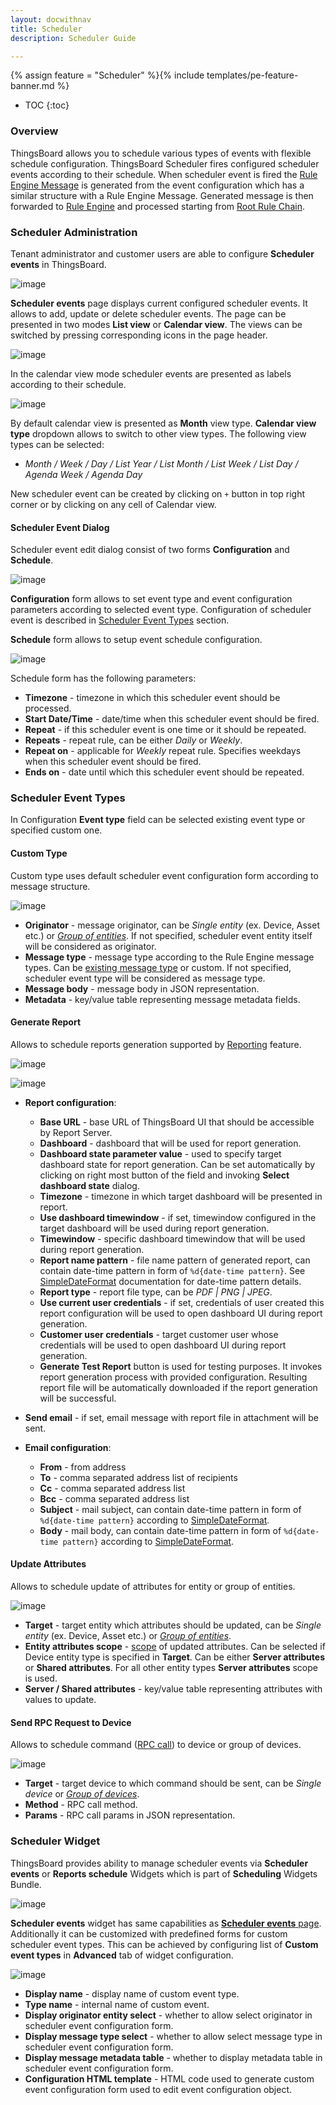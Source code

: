 ```yaml
---
layout: docwithnav
title: Scheduler
description: Scheduler Guide 

---
```


{% assign feature = "Scheduler" %}{% include templates/pe-feature-banner.md %}

* TOC
{:toc}

### Overview

ThingsBoard allows you to schedule various types of events with flexible schedule configuration.
ThingsBoard Scheduler fires configured scheduler events according to their schedule.
When scheduler event is fired the [Rule Engine Message](/docs/user-guide/rule-engine-2-0/overview/#rule-engine-message) is generated
from the event configuration which has a similar structure with a Rule Engine Message.
Generated message is then forwarded to [Rule Engine](/docs/user-guide/rule-engine-2-0/re-getting-started/) and processed starting from
[Root Rule Chain](/docs/user-guide/rule-engine-2-0/overview/#rule-chain).

### Scheduler Administration

Tenant administrator and customer users are able to configure **Scheduler events** in ThingsBoard.

![image](/images/user-guide/ui/scheduler.png)

**Scheduler events** page displays current configured scheduler events.
It allows to add, update or delete scheduler events. The page can be presented in two modes **List view** or **Calendar view**.
The views can be switched by pressing corresponding icons in the page header.

![image](/images/user-guide/ui/scheduler-view-buttons.png)

In the calendar view mode scheduler events are presented as labels according to their schedule. 
  
![image](/images/user-guide/ui/scheduler-calendar-view.png)

By default calendar view is presented as **Month** view type.
**Calendar view type** dropdown allows to switch to other view types. The following view types can be selected:

- *Month / Week / Day / List Year / List Month / List Week / List Day / Agenda Week / Agenda Day*

New scheduler event can be created by clicking on `+` button in top right corner or by clicking on any cell of Calendar view.

#### Scheduler Event Dialog

Scheduler event edit dialog consist of two forms **Configuration** and **Schedule**.

![image](/images/user-guide/ui/scheduler-event-dialog.png)

**Configuration** form allows to set event type and event configuration parameters according to selected event type.
Configuration of scheduler event is described in [Scheduler Event Types](#scheduler-event-types) section.

**Schedule** form allows to setup event schedule configuration.

![image](/images/user-guide/ui/scheduler-event-schedule.png)

Schedule form has the following parameters:

- **Timezone** - timezone in which this scheduler event should be processed.
- **Start Date/Time** - date/time when this scheduler event should be fired.
- **Repeat** - if this scheduler event is one time or it should be repeated. 
- **Repeats** - repeat rule, can be either *Daily* or *Weekly*.
- **Repeat on** - applicable for *Weekly* repeat rule. Specifies weekdays when this scheduler event should be fired.
- **Ends on** - date until which this scheduler event should be repeated.
 

### Scheduler Event Types

In Configuration **Event type** field can be selected existing event type or specified custom one.

#### Custom Type

Custom type uses default scheduler event configuration form according to message structure.

![image](/images/user-guide/ui/scheduler-custom-event-type.png)

- **Originator** - message originator, can be *Single entity* (ex. Device, Asset etc.) or [*Group of entities*](/docs/user-guide/groups/). If not specified, scheduler event entity itself will be considered as originator.
- **Message type** - message type according to the Rule Engine message types. Can be [existing message type](/docs/user-guide/rule-engine-2-0/overview/#predefined-message-types) or custom. If not specified, scheduler event type will be considered as message type. 
- **Message body** - message body in JSON representation.
- **Metadata** - key/value table representing message metadata fields.

#### Generate Report

Allows to schedule reports generation supported by [Reporting](/docs/user-guide/reporting/#generate-report-rule-chain) feature.

![image](/images/user-guide/ui/scheduler-generate-report-event-type-report-config.png)

![image](/images/user-guide/ui/scheduler-generate-report-event-type-email-config.png)

- **Report configuration**:
    - **Base URL** - base URL of ThingsBoard UI that should be accessible by Report Server.
    - **Dashboard** - dashboard that will be used for report generation.
    - **Dashboard state parameter value** - used to specify target dashboard state for report generation. Can be set automatically by clicking on right most button of the field and invoking **Select dashboard state** dialog.       
    - **Timezone** - timezone in which target dashboard will be presented in report.
    - **Use dashboard timewindow** - if set, timewindow configured in the target dashboard will be used during report generation.
    - **Timewindow** - specific dashboard timewindow that will be used during report generation.
    - **Report name pattern** - file name pattern of generated report, can contain date-time pattern in form of `%d{date-time pattern}`. See [SimpleDateFormat](https://docs.oracle.com/javase/8/docs/api/java/text/SimpleDateFormat.html) documentation for date-time pattern details.
    - **Report type** - report file type, can be *PDF \| PNG \| JPEG*.
    - **Use current user credentials** - if set, credentials of user created this report configuration will be used to open dashboard UI during report generation.
    - **Customer user credentials** - target customer user whose credentials will be used to open dashboard UI during report generation.
    - **Generate Test Report** button is used for testing purposes. It invokes report generation process with provided configuration. Resulting report file will be automatically downloaded if the report generation will be successful.
    
- **Send email** - if set, email message with report file in attachment will be sent.

- **Email configuration**:
    - **From** - from address
    - **To** - comma separated address list of recipients
    - **Cc** - comma separated address list
    - **Bcc** - comma separated address list
    - **Subject** - mail subject, can contain date-time pattern in form of `%d{date-time pattern}` according to [SimpleDateFormat](https://docs.oracle.com/javase/8/docs/api/java/text/SimpleDateFormat.html).
    - **Body** - mail body, can contain date-time pattern in form of `%d{date-time pattern}` according to [SimpleDateFormat](https://docs.oracle.com/javase/8/docs/api/java/text/SimpleDateFormat.html).

#### Update Attributes

Allows to schedule update of attributes for entity or group of entities.

![image](/images/user-guide/ui/scheduler-update-attributes-event-type.png)

- **Target** - target entity which attributes should be updated, can be *Single entity* (ex. Device, Asset etc.) or [*Group of entities*](/docs/user-guide/groups/).
- **Entity attributes scope** - [scope](/docs/user-guide/attributes/#attribute-types) of updated attributes. Can be selected if Device entity type is specified in **Target**. Can be either **Server attributes** or **Shared attributes**. For all other entity types **Server attributes** scope is used. 
- **Server / Shared attributes** - key/value table representing attributes with values to update.

#### Send RPC Request to Device

Allows to schedule command ([RPC call](/docs/user-guide/rpc/#server-side-rpc-api)) to device or group of devices.

![image](/images/user-guide/ui/scheduler-send-rpc-request-event-type.png)

- **Target** - target device to which command should be sent, can be *Single device* or [*Group of devices*](/docs/user-guide/groups/).
- **Method** - RPC call method.
- **Params** - RPC call params in JSON representation.

### Scheduler Widget

ThingsBoard provides ability to manage scheduler events via **Scheduler events** or **Reports schedule** Widgets which is part of **Scheduling** Widgets Bundle.

![image](/images/user-guide/ui/scheduler-scheduler-events-widget.png)

**Scheduler events** widget has same capabilities as [**Scheduler events** page](#scheduler-administration).
Additionally it can be customized with predefined forms for custom scheduler event types. 
This can be achieved by configuring list of **Custom event types** in **Advanced** tab of widget configuration.

![image](/images/user-guide/ui/scheduler-scheduler-events-widget-custom-types.png)

- **Display name** - display name of custom event type.
- **Type name** - internal name of custom event.
- **Display originator entity select** - whether to allow select originator in scheduler event configuration form.
- **Display message type select** - whether to allow select message type in scheduler event configuration form.
- **Display message metadata table** - whether to display metadata table in scheduler event configuration form.
- **Configuration HTML template** - HTML code used to generate custom event configuration form used to edit event configuration object.
   